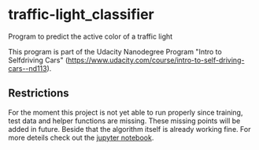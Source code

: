 # traffic-light_classifier
Program to predict the active color of a traffic light

This program is part of the Udacity Nanodegree Program "Intro to Selfdriving Cars" (https://www.udacity.com/course/intro-to-self-driving-cars--nd113).

## Restrictions

For the moment this project is not yet able to run properly since training, test data and helper functions are missing. These missing points will be added in future. Beside that the algorithm itself is already working fine. For more deteils check out the [jupyter notebook](https://github.com/AlZi-88/traffic-light_classifier/blob/master/Traffic_Light_Classifier.ipynb).
